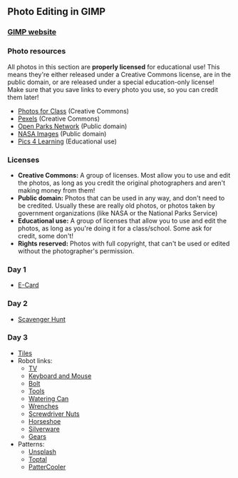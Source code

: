 ## Photo Editing in GIMP
### [GIMP website](https://www.gimp.org)
### Photo resources
All photos in this section are **properly licensed** for educational use! This means they're either released under a Creative Commons license, are in the public domain, or are released under a special education-only license!
Make sure that you save links to every photo you use, so you can credit them later!
- [Photos for Class](https://www.photosforclass.com) (Creative Commons)
- [Pexels](https://www.pexels.com/license/) (Creative Commons)
- [Open Parks Network](https://openparksnetwork.org) (Public domain)
- [NASA Images](https://images.nasa.gov) (Public domain)
- [Pics 4 Learning](https://www.pics4learning.com) (Educational use)

### Licenses
- **Creative Commons:** A group of licenses. Most allow you to use and edit the photos, as long as you credit the original photographers and aren't making money from them!
- **Public domain:** Photos that can be used in any way, and don't need to be credited. Usually these are really old photos, or photos taken by government organizations (like NASA or the National Parks Service)
- **Educational use:** A group of licenses that allow you to use and edit the photos, as long as you're doing it for a class/school. Some ask for credit, some don't!
- **Rights reserved:** Photos with full copyright, that can't be used or edited without the photographer's permission.

### Day 1
- [E-Card](https://i.ibb.co/JQ3BHWx/original-image.png)
### Day 2
- [Scavenger Hunt](https://raw.githubusercontent.com/shadybug/class-resources/main/docs/photo-editing/Scavenger%20Hunt.png)
### Day 3
- [Tiles](https://unsplash.com/photos/zstWUZFj77w)
- Robot links:
     - [TV](https://pixabay.com/photos/tv-television-retro-classic-old-1844964/)
     - [Keyboard and Mouse](https://pixabay.com/photos/workplace-office-desk-keyboard-2303851/)
     - [Bolt](https://pixabay.com/photos/bolt-grey-concrete-macro-close-667186/)
     - [Tools](https://pixabay.com/photos/tools-work-repair-a-hammer-2145770/)
     - [Watering Can](https://pixabay.com/photos/watering-can-can-garden-to-water-2610032/)
     - [Wrenches](https://images.pexels.com/photos/162553/keys-workshop-mechanic-tools-162553.jpeg)
     - [Screwdriver Nuts](https://pixabay.com/photos/screwdriver-tools-metal-nuts-932494/)
     - [Horseshoe](https://pixabay.com/photos/horseshoe-iron-old-metal-horse-2662773/)
     - [Silverware](https://pixabay.com/photos/antique-forks-antique-spoons-antique-1405750/)
     - [Gears](https://images.pexels.com/photos/3785935/pexels-photo-3785935.jpeg)
- Patterns:
     - [Unsplash](https://unsplash.com/wallpapers/design/pattern)
     - [Toptal](https://www.toptal.com/designers/subtlepatterns/)
     - [PatterCooler](https://www.patterncooler.com)
